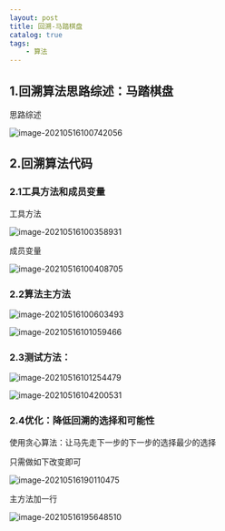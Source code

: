 ```yaml
---
layout: post
title: 回溯-马踏棋盘
catalog: true
tags:
    - 算法
---
```

## 1.回溯算法思路综述：马踏棋盘

思路综述

![image-20210516100742056](https://gitee.com/chrisxyq/picgo/raw/master/img/image-20210516100742056.png)



## 2.回溯算法代码

### 2.1工具方法和成员变量

工具方法

![image-20210516100358931](C:\Users\13692\AppData\Roaming\Typora\typora-user-images\image-20210516100358931.png)

成员变量

![image-20210516100408705](C:\Users\13692\AppData\Roaming\Typora\typora-user-images\image-20210516100408705.png)

### 2.2算法主方法

![image-20210516100603493](https://gitee.com/chrisxyq/picgo/raw/master/img/image-20210516100603493.png)

![image-20210516101059466](https://gitee.com/chrisxyq/picgo/raw/master/img/image-20210516101059466.png)

### 2.3测试方法：

![image-20210516101254479](https://gitee.com/chrisxyq/picgo/raw/master/img/image-20210516101254479.png)

![image-20210516104200531](https://gitee.com/chrisxyq/picgo/raw/master/img/image-20210516104200531.png)

### 2.4优化：降低回溯的选择和可能性

使用贪心算法：让马先走下一步的下一步的选择最少的选择 

只需做如下改变即可

![image-20210516190110475](https://gitee.com/chrisxyq/picgo/raw/master/img/image-20210516190110475.png)

主方法加一行

![image-20210516195648510](https://gitee.com/chrisxyq/picgo/raw/master/img/image-20210516195648510.png)

